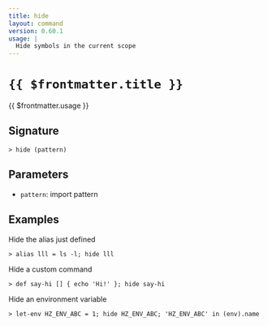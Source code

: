 ```yaml
---
title: hide
layout: command
version: 0.60.1
usage: |
  Hide symbols in the current scope
---
```


# `{{ $frontmatter.title }}`

<div style='white-space: pre-wrap;'>{{ $frontmatter.usage }}</div>

## Signature

```> hide (pattern)```

## Parameters

 -  `pattern`: import pattern

## Examples

Hide the alias just defined
```shell
> alias lll = ls -l; hide lll
```

Hide a custom command
```shell
> def say-hi [] { echo 'Hi!' }; hide say-hi
```

Hide an environment variable
```shell
> let-env HZ_ENV_ABC = 1; hide HZ_ENV_ABC; 'HZ_ENV_ABC' in (env).name
```
